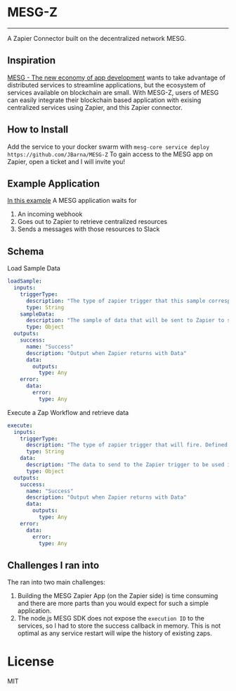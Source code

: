 # MESG-Z
---
A Zapier Connector built on the decentralized network MESG.

## Inspiration
[MESG - The new economy of app development](https://mesg.com/) wants to take advantage of distributed services to streamline applications, but the ecosystem of services available on blockchain are small. With MESG-Z, users of MESG can easily integrate their blockchain based application with exising centralized services using Zapier, and this Zapier connector.

## How to Install
Add the service to your docker swarm with `mesg-core service deploy https://github.com/JBarna/MESG-Z`
To gain access to the MESG app on Zapier, open a ticket and I will invite you!

## Example Application
[In this example](https://github.com/JBarna/mesg-example-app) A MESG application waits for
1. An incoming webhook
2. Goes out to Zapier to retrieve centralized resources
3. Sends a messages with those resources to Slack

## Schema
Load Sample Data
```yaml
loadSample:
  inputs:
    triggerType:
      description: "The type of zapier trigger that this sample corresponds to"
      type: String
    sampleData:
      description: "The sample of data that will be sent to Zapier to start your zap"
      type: Object
  outputs:
    success:
      name: "Success"
      description: "Output when Zapier returns with Data"
      data:
        outputs:
          type: Any
    error:
      data:
        error:
          type: Any
```

Execute a Zap Workflow and retrieve data

```yaml
execute:
  inputs:
    triggerType:
      description: "The type of zapier trigger that will fire. Defined in your Zapier Trigger" 
      type: String
    data:
      description: "The data to send to the Zapier trigger to be used in the following Zapier steps"
      type: Object
  outputs:
    success:
      name: "Success"
      description: "Output when Zapier returns with Data"
      data:
        outputs:
          type: Any
    error:
      data:
        error:
          type: Any
```

## Challenges I ran into
The ran into two main challenges: 
1. Building the MESG Zapier App (on the Zapier side) is time consuming and there are more parts than you would expect for such a simple application.
2. The node.js MESG SDK does not expose the `execution ID` to the services, so I had to store the success callback in memory. This is not optimal as any service restart will wipe the history of existing zaps.

# License
MIT
